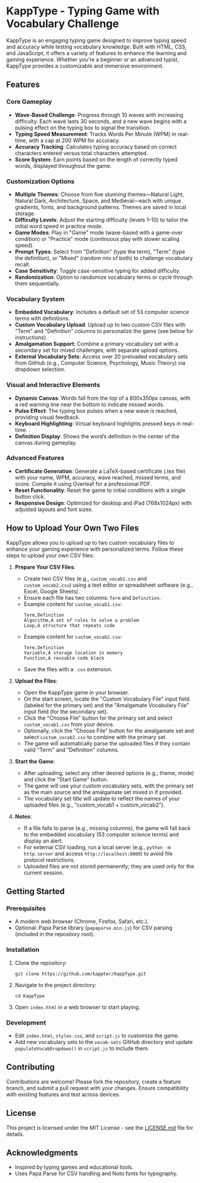 # KappType - Typing Game with Vocabulary Challenge

KappType is an engaging typing game designed to improve typing speed and accuracy while testing vocabulary knowledge. Built with HTML, CSS, and JavaScript, it offers a variety of features to enhance the learning and gaming experience. Whether you're a beginner or an advanced typist, KappType provides a customizable and immersive environment.

## Features

### Core Gameplay
- **Wave-Based Challenge**: Progress through 10 waves with increasing difficulty. Each wave lasts 30 seconds, and a new wave begins with a pulsing effect on the typing box to signal the transition.
- **Typing Speed Measurement**: Tracks Words Per Minute (WPM) in real-time, with a cap at 200 WPM for accuracy.
- **Accuracy Tracking**: Calculates typing accuracy based on correct characters entered versus total characters attempted.
- **Score System**: Earn points based on the length of correctly typed words, displayed throughout the game.

### Customization Options
- **Multiple Themes**: Choose from five stunning themes—Natural Light, Natural Dark, Architecture, Space, and Medieval—each with unique gradients, fonts, and background patterns. Themes are saved in local storage.
- **Difficulty Levels**: Adjust the starting difficulty (levels 1–10) to tailor the initial word speed in practice mode.
- **Game Modes**: Play in "Game" mode (wave-based with a game-over condition) or "Practice" mode (continuous play with slower scaling speed).
- **Prompt Types**: Select from "Definition" (type the term), "Term" (type the definition), or "Mixed" (random mix of both) to challenge vocabulary recall.
- **Case Sensitivity**: Toggle case-sensitive typing for added difficulty.
- **Randomization**: Option to randomize vocabulary terms or cycle through them sequentially.

### Vocabulary System
- **Embedded Vocabulary**: Includes a default set of 53 computer science terms with definitions.
- **Custom Vocabulary Upload**: Upload up to two custom CSV files with "Term" and "Definition" columns to personalize the game (see below for instructions).
- **Amalgamation Support**: Combine a primary vocabulary set with a secondary set for mixed challenges, with separate upload options.
- **External Vocabulary Sets**: Access over 20 preloaded vocabulary sets from GitHub (e.g., Computer Science, Psychology, Music Theory) via dropdown selection.

### Visual and Interactive Elements
- **Dynamic Canvas**: Words fall from the top of a 800x350px canvas, with a red warning line near the bottom to indicate missed words.
- **Pulse Effect**: The typing box pulses when a new wave is reached, providing visual feedback.
- **Keyboard Highlighting**: Virtual keyboard highlights pressed keys in real-time.
- **Definition Display**: Shows the word’s definition in the center of the canvas during gameplay.

### Advanced Features
- **Certificate Generation**: Generate a LaTeX-based certificate (.tex file) with your name, WPM, accuracy, wave reached, missed terms, and score. Compile it using Overleaf for a professional PDF.
- **Reset Functionality**: Reset the game to initial conditions with a single button click.
- **Responsive Design**: Optimized for desktop and iPad (768x1024px) with adjusted layouts and font sizes.

## How to Upload Your Own Two Files

KappType allows you to upload up to two custom vocabulary files to enhance your gaming experience with personalized terms. Follow these steps to upload your own CSV files:

1. **Prepare Your CSV Files**:
   - Create two CSV files (e.g., `custom_vocab1.csv` and `custom_vocab2.csv`) using a text editor or spreadsheet software (e.g., Excel, Google Sheets).
   - Ensure each file has two columns: `Term` and `Definition`.
   - Example content for `custom_vocab1.csv`:
     ```
     Term,Definition
     Algorithm,A set of rules to solve a problem
     Loop,A structure that repeats code
     ```
   - Example content for `custom_vocab2.csv`:
     ```
     Term,Definition
     Variable,A storage location in memory
     Function,A reusable code block
     ```
   - Save the files with a `.csv` extension.

2. **Upload the Files**:
   - Open the KappType game in your browser.
   - On the start screen, locate the "Custom Vocabulary File" input field (labeled for the primary set) and the "Amalgamate Vocabulary File" input field (for the secondary set).
   - Click the "Choose File" button for the primary set and select `custom_vocab1.csv` from your device.
   - Optionally, click the "Choose File" button for the amalgamate set and select `custom_vocab2.csv` to combine with the primary set.
   - The game will automatically parse the uploaded files if they contain valid "Term" and "Definition" columns.

3. **Start the Game**:
   - After uploading, select any other desired options (e.g., theme, mode) and click the "Start Game" button.
   - The game will use your custom vocabulary sets, with the primary set as the main source and the amalgamate set mixed in if provided.
   - The vocabulary set title will update to reflect the names of your uploaded files (e.g., "custom_vocab1 + custom_vocab2").

4. **Notes**:
   - If a file fails to parse (e.g., missing columns), the game will fall back to the embedded vocabulary (53 computer science terms) and display an alert.
   - For external CSV loading, run a local server (e.g., `python -m http.server` and access `http://localhost:8000`) to avoid file protocol restrictions.
   - Uploaded files are not stored permanently; they are used only for the current session.

## Getting Started

### Prerequisites
- A modern web browser (Chrome, Firefox, Safari, etc.).
- Optional: Papa Parse library (`papaparse.min.js`) for CSV parsing (included in the repository root).

### Installation
1. Clone the repository:
   ```
   git clone https://github.com/kappter/KappType.git
   ```
2. Navigate to the project directory:
   ```
   cd KappType
   ```
3. Open `index.html` in a web browser to start playing.

### Development
- Edit `index.html`, `styles.css`, and `script.js` to customize the game.
- Add new vocabulary sets to the `vocab-sets` GitHub directory and update `populateVocabDropdown()` in `script.js` to include them.

## Contributing
Contributions are welcome! Please fork the repository, create a feature branch, and submit a pull request with your changes. Ensure compatibility with existing features and test across devices.

## License
This project is licensed under the MIT License - see the [LICENSE.md](LICENSE.md) file for details.

## Acknowledgments
- Inspired by typing games and educational tools.
- Uses Papa Parse for CSV handling and Noto fonts for typography.